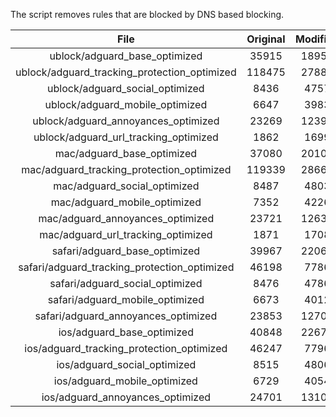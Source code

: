 The script removes rules that are blocked by DNS based blocking.


| File | Original | Modified |
|:----:|:-----:|:-----:|
| ublock/adguard_base_optimized | 35915 | 18956 |
| ublock/adguard_tracking_protection_optimized | 118475 | 27883 |
| ublock/adguard_social_optimized | 8436 | 4757 |
| ublock/adguard_mobile_optimized | 6647 | 3983 |
| ublock/adguard_annoyances_optimized | 23269 | 12399 |
| ublock/adguard_url_tracking_optimized | 1862 | 1699 |
| mac/adguard_base_optimized | 37080 | 20103 |
| mac/adguard_tracking_protection_optimized | 119339 | 28668 |
| mac/adguard_social_optimized | 8487 | 4803 |
| mac/adguard_mobile_optimized | 7352 | 4226 |
| mac/adguard_annoyances_optimized | 23721 | 12630 |
| mac/adguard_url_tracking_optimized | 1871 | 1708 |
| safari/adguard_base_optimized | 39967 | 22062 |
| safari/adguard_tracking_protection_optimized | 46198 | 7786 |
| safari/adguard_social_optimized | 8476 | 4786 |
| safari/adguard_mobile_optimized | 6673 | 4012 |
| safari/adguard_annoyances_optimized | 23853 | 12709 |
| ios/adguard_base_optimized | 40848 | 22679 |
| ios/adguard_tracking_protection_optimized | 46247 | 7796 |
| ios/adguard_social_optimized | 8515 | 4806 |
| ios/adguard_mobile_optimized | 6729 | 4054 |
| ios/adguard_annoyances_optimized | 24701 | 13101 |